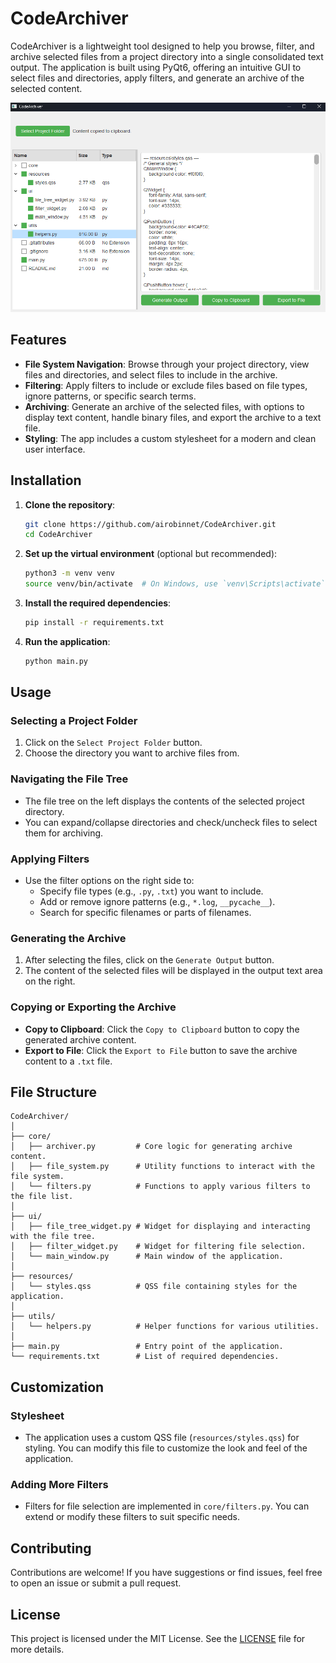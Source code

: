 # CodeArchiver

CodeArchiver is a lightweight tool designed to help you browse, filter, and archive selected files from a project directory into a single consolidated text output. The application is built using PyQt6, offering an intuitive GUI to select files and directories, apply filters, and generate an archive of the selected content.

![Main Window](docs/screenshot.png)

## Features

- **File System Navigation**: Browse through your project directory, view files and directories, and select files to include in the archive.
- **Filtering**: Apply filters to include or exclude files based on file types, ignore patterns, or specific search terms.
- **Archiving**: Generate an archive of the selected files, with options to display text content, handle binary files, and export the archive to a text file.
- **Styling**: The app includes a custom stylesheet for a modern and clean user interface.

## Installation

1. **Clone the repository**:

   ```bash
   git clone https://github.com/airobinnet/CodeArchiver.git
   cd CodeArchiver
   ```

2. **Set up the virtual environment** (optional but recommended):

   ```bash
   python3 -m venv venv
   source venv/bin/activate  # On Windows, use `venv\Scripts\activate`
   ```

3. **Install the required dependencies**:

   ```bash
   pip install -r requirements.txt
   ```

4. **Run the application**:

   ```bash
   python main.py
   ```

## Usage

### Selecting a Project Folder

1. Click on the `Select Project Folder` button.
2. Choose the directory you want to archive files from.

### Navigating the File Tree

- The file tree on the left displays the contents of the selected project directory.
- You can expand/collapse directories and check/uncheck files to select them for archiving.

### Applying Filters

- Use the filter options on the right side to:
  - Specify file types (e.g., `.py`, `.txt`) you want to include.
  - Add or remove ignore patterns (e.g., `*.log`, `__pycache__`).
  - Search for specific filenames or parts of filenames.

### Generating the Archive

1. After selecting the files, click on the `Generate Output` button.
2. The content of the selected files will be displayed in the output text area on the right.

### Copying or Exporting the Archive

- **Copy to Clipboard**: Click the `Copy to Clipboard` button to copy the generated archive content.
- **Export to File**: Click the `Export to File` button to save the archive content to a `.txt` file.

## File Structure

```plaintext
CodeArchiver/
│
├── core/
│   ├── archiver.py         # Core logic for generating archive content.
│   ├── file_system.py      # Utility functions to interact with the file system.
│   └── filters.py          # Functions to apply various filters to the file list.
│
├── ui/
│   ├── file_tree_widget.py # Widget for displaying and interacting with the file tree.
│   ├── filter_widget.py    # Widget for filtering file selection.
│   └── main_window.py      # Main window of the application.
│
├── resources/
│   └── styles.qss          # QSS file containing styles for the application.
│
├── utils/
│   └── helpers.py          # Helper functions for various utilities.
│
├── main.py                 # Entry point of the application.
└── requirements.txt        # List of required dependencies.
```

## Customization

### Stylesheet

- The application uses a custom QSS file (`resources/styles.qss`) for styling. You can modify this file to customize the look and feel of the application.

### Adding More Filters

- Filters for file selection are implemented in `core/filters.py`. You can extend or modify these filters to suit specific needs.

## Contributing

Contributions are welcome! If you have suggestions or find issues, feel free to open an issue or submit a pull request.

## License

This project is licensed under the MIT License. See the [LICENSE](LICENSE) file for more details.
